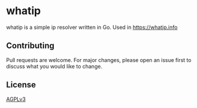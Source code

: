 # whatip

whatip is a simple ip resolver written in Go. Used in https://whatip.info


## Contributing

Pull requests are welcome. For major changes, please open an issue first to discuss what you would like to change.

## License

[AGPLv3](https://choosealicense.com/licenses/agpl-3.0/)
